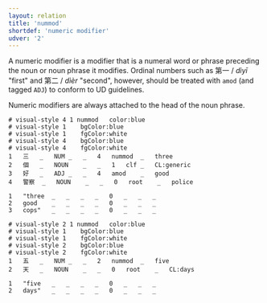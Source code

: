 ```yaml
---
layout: relation
title: 'nummod'
shortdef: 'numeric modifier'
udver: '2'
---
```


A numeric modifier is a modifier that is a numeral word or phrase preceding the noun or noun phrase it modifies. Ordinal numbers such as 第一 / _dìyī_ "first" and 第二 / _dìèr_ "second", however, should be treated with `amod` (and tagged `ADJ`) to conform to UD guidelines. 

Numeric modifiers are always attached to the head of the noun phrase.

~~~ conllu
# visual-style 4 1 nummod	color:blue
# visual-style 1	bgColor:blue
# visual-style 1	fgColor:white
# visual-style 4	bgColor:blue
# visual-style 4	fgColor:white
1	三	_	NUM	_	_	4	nummod	_	three
2	個	_	NOUN	_	_	1	clf	_	CL:generic
3	好	_	ADJ	_	_	4	amod	_	good
4	警察	_	NOUN	_	_	0	root	_	police

1	"three	_	_	_	_	0	_	_	_
2	good	_	_	_	_	0	_	_	_
3	cops"	_	_	_	_	0	_	_	_

~~~

~~~ conllu
# visual-style 2 1 nummod	color:blue
# visual-style 1	bgColor:blue
# visual-style 1	fgColor:white
# visual-style 2	bgColor:blue
# visual-style 2	fgColor:white
1	五	_	NUM	_	_	2	nummod	_	five
2	天	_	NOUN	_	_	0	root	_	CL:days

1	"five	_	_	_	_	0	_	_	_
2	days"	_	_	_	_	0	_	_	_

~~~
